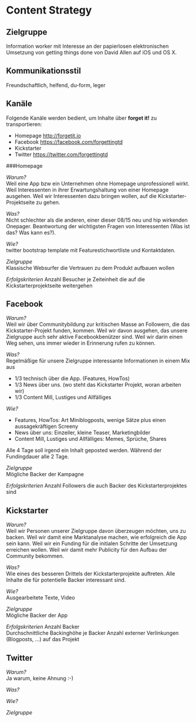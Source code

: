 Content Strategy
================

Zielgruppe
----------

Information worker mit Interesse an der papierlosen elektronischen Umsetzung von getting things done von David Allen auf iOS und OS X.

Kommunikationsstil
------------------

Freundschaftlich, helfend, du-form, leger

Kanäle
------

Folgende Kanäle werden bedient, um Inhalte über **forget it!** zu transportieren:
* Homepage http://forgetit.io
* Facebook https://facebook.com/forgettingtd
* Kickstarter 
* Twitter https://twitter.com/forgettingtd

###Homepage

*Warum?*  
Weil eine App bzw ein Unternehmen ohne Homepage unprofessionell wirkt.
Weil Interessenten in ihrer Erwartungshaltung von einer Homepage ausgehen.
Weil wir Interessenten dazu bringen wollen, auf die Kickstarter-Projektseite zu gehen. 

*Was?*  
Nicht schlechter als die anderen, einer dieser 08/15 neu und hip wirkenden Onepager.
Beantwortung der wichtigsten Fragen von Interessenten (Was ist das? Was kann es?). 

*Wie?*  
twitter bootstrap template mit Featurestichwortliste und Kontaktdaten.

*Zielgruppe*  
Klassische Websurfer die Vertrauen zu dem Produkt aufbauen wollen

*Erfolgskriterien*
Anzahl Besucher je Zeiteinheit die auf die Kickstarterprojektseite weitergehen

Facebook
--------

*Warum?*  
Weil wir über Communitybildung zur kritischen Masse an Followern, die das Kickstarter-Projekt funden, kommen.
Weil wir davon ausgehen, das unsere Zielgruppe auch sehr aktive Facebookbenützer sind.
Weil wir darin einen Weg sehen, uns immer wieder in Erinnerung rufen zu können.

*Was?*  
Regelmäßige für unsere Zielgruppe interessante Informationen in einem Mix aus
* 1/3 technisch über die App. (Features, HowTos)
* 1/3 News über uns. (wo steht das Kickstarter Projekt, woran arbeiten wir)
* 1/3 Content Mill, Lustiges und Allfälliges

*Wie?*  
* Features, HowTos: Art Miniblogposts, wenige Sätze plus einen aussagekräftigen Screeny
* News über uns: Einzeiler, kleine Teaser, Marketingbilder
* Content Mill, Lustiges und Allfälliges: Memes, Sprüche, Shares

Alle 4 Tage soll irgend ein Inhalt geposted werden. Während der Fundingdauer alle 2 Tage.

*Zielgruppe*  
Mögliche Backer der Kampagne

*Erfolgskriterien*
Anzahl Followers die auch Backer des Kickstarterprojektes sind

Kickstarter
-----------

*Warum?*  
Weil wir Personen unserer Zielgruppe davon überzeugen möchten, uns zu backen.
Weil wir damit eine Marktanalyse machen, wie erfolgreich die App sein kann.
Weil wir ein Funding für die initialen Schritte der Umsetzung erreichen wollen.
Weil wir damit mehr Publicity für den Aufbau der Community bekommen.

*Was?*  
Wie eines des besseren Drittels der Kickstarterprojekte auftreten. Alle Inhalte die für potentielle Backer interessant sind.

*Wie?*  
Ausgearbeitete Texte, Video

*Zielgruppe*  
Mögliche Backer der App

*Erfolgskriterien*
Anzahl Backer  
Durchschnittliche Backinghöhe je Backer
Anzahl externer Verlinkungen (Blogposts, ...) auf das Projekt

Twitter
-------

*Warum?*  
Ja warum, keine Ahnung :-)

*Was?*  

*Wie?*  

*Zielgruppe*  


